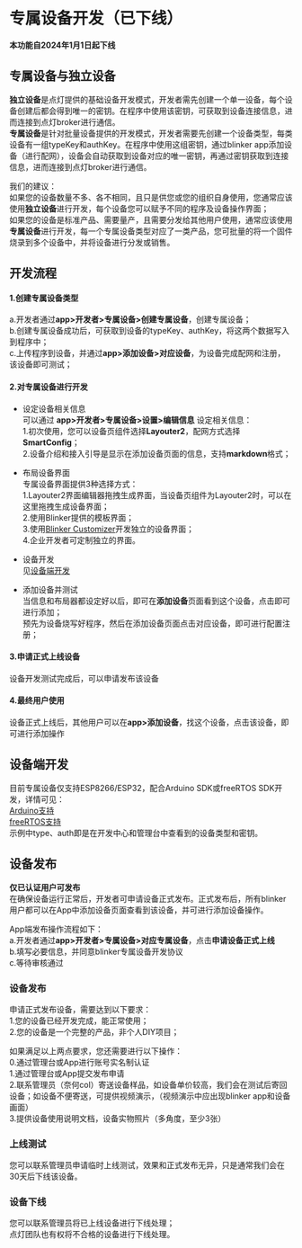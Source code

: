 # 专属设备开发（已下线）
**本功能自2024年1月1日起下线**  

## 专属设备与独立设备  
**独立设备**是点灯提供的基础设备开发模式，开发者需先创建一个单一设备，每个设备创建后都会得到唯一的密钥。在程序中使用该密钥，可获取到设备连接信息，进而连接到点灯broker进行通信。  
**专属设备**是针对批量设备提供的开发模式，开发者需要先创建一个设备类型，每类设备有一组typeKey和authKey。在程序中使用这组密钥，通过blinker app添加设备（进行配网），设备会自动获取到设备对应的唯一密钥，再通过密钥获取到连接信息，进而连接到点灯broker进行通信。  

我们的建议：  
如果您的设备数量不多、各不相同，且只是供您或您的组织自身使用，您通常应该使用**独立设备**进行开发，每个设备您可以赋予不同的程序及设备操作界面；  
如果您的设备是标准产品、需要量产，且需要分发给其他用户使用，通常应该使用**专属设备**进行开发，每一个专属设备类型对应了一类产品，您可批量的将一个固件烧录到多个设备中，并将设备进行分发或销售。  

## 开发流程  
#### 1.创建专属设备类型  
a.开发者通过**app>开发者>专属设备>创建专属设备**，创建专属设备；  
b.创建专属设备成功后，可获取到设备的typeKey、authKey，将这两个数据写入到程序中；  
c.上传程序到设备，并通过**app>添加设备>对应设备**，为设备完成配网和注册，该设备即可测试；  

#### 2.对专属设备进行开发
- 设定设备相关信息  
可以通过 **app>开发者>专属设备>设置>编辑信息** 设定相关信息：  
1.初次使用，您可以设备页组件选择**Layouter2**，配网方式选择**SmartConfig**；  
2.设备介绍和接入引导是显示在添加设备页面的信息，支持**markdown**格式；  

- 布局设备界面  
专属设备界面提供3种选择方式：  
1.Layouter2界面编辑器拖拽生成界面，当设备页组件为Layouter2时，可以在这里拖拽生成设备界面；  
2.使用Blinker提供的模板界面；  
3.使用[Blinker Customizer](https://diandeng.tech/doc/customizer)开发独立的设备界面；  
4.企业开发者可定制独立的界面。  

- 设备开发  
见[设备端开发](#设备端开发 "设备端开发")  

- 添加设备并测试  
当信息和布局器都设定好以后，即可在**添加设备**页面看到这个设备，点击即可进行添加；  
预先为设备烧写好程序，然后在添加设备页面点击对应设备，即可进行配置注册；  

#### 3.申请正式上线设备  
设备开发测试完成后，可以申请发布该设备  

#### 4.最终用户使用  
设备正式上线后，其他用户可以在**app>添加设备**，找这个设备，点击该设备，即可进行添加操作    

## 设备端开发  
目前专属设备仅支持ESP8266/ESP32，配合Arduino SDK或freeRTOS SDK开发，详情可见：  
[Arduino支持](?file=009-专属设备开发/11-Arduino支持)  
[freeRTOS支持](?file=009-专属设备开发/12-freeRTOS支持)  
示例中type、auth即是在开发中心和管理台中查看到的设备类型和密钥。  

## 设备发布  
**仅已认证用户可发布**  
在确保设备运行正常后，开发者可申请设备正式发布。正式发布后，所有blinker用户都可以在App中添加设备页面查看到该设备，并可进行添加设备操作。  

App端发布操作流程如下：  
a.开发者通过**app>开发者>专属设备>对应专属设备**，点击**申请设备正式上线**  
b.填写必要信息，并同意blinker专属设备开发协议  
c.等待审核通过  

### 设备发布
申请正式发布设备，需要达到以下要求：  
1.您的设备已经开发完成，能正常使用；  
2.您的设备是一个完整的产品，非个人DIY项目；  

如果满足以上两点要求，您还需要进行以下操作：  
0.通过管理台或App进行账号实名制认证  
1.通过管理台或App提交发布申请  
2.联系管理员（奈何col）寄送设备样品，如设备单价较高，我们会在测试后寄回设备；如设备不便寄送，可提供视频演示，（视频演示中应出现blinker app和设备画面）  
3.提供设备使用说明文档，设备实物照片（多角度，至少3张）  

### 上线测试
您可以联系管理员申请临时上线测试，效果和正式发布无异，只是通常我们会在30天后下线该设备。  

### 设备下线
您可以联系管理员将已上线设备进行下线处理；  
点灯团队也有权将不合格的设备进行下线处理。

